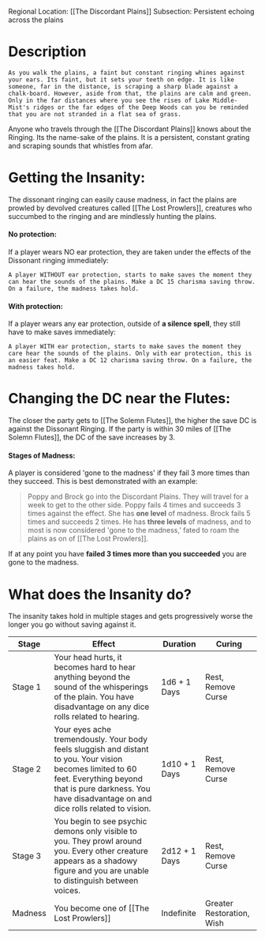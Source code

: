 Regional Location: [[The Discordant Plains]]
Subsection: Persistent echoing across the plains
# Description
	As you walk the plains, a faint but constant ringing whines against your ears. Its faint, but it sets your teeth on edge. It is like someone, far in the distance, is scraping a sharp blade against a chalk-board. However, aside from that, the plains are calm and green. Only in the far distances where you see the rises of Lake Middle-Mist's ridges or the far edges of the Deep Woods can you be reminded that you are not stranded in a flat sea of grass. 

Anyone who travels through the [[The Discordant Plains]] knows about the Ringing. Its the name-sake of the plains. It is a persistent, constant grating and scraping sounds that whistles from afar. 

# Getting the Insanity:
The dissonant ringing can easily cause madness, in fact the plains are prowled by devolved creatures called [[The Lost Prowlers]], creatures who succumbed to the ringing and are mindlessly hunting the plains. 

#### No protection:
If a player wears NO ear protection, they are taken under the effects of the Dissonant ringing immediately:

	A player WITHOUT ear protection, starts to make saves the moment they can hear the sounds of the plains. Make a DC 15 charisma saving throw. On a failure, the madness takes hold.
#### With protection:
If a player wears any ear protection, outside of **a silence spell**, they still have to make saves immediately: 

	A player WITH ear protection, starts to make saves the moment they care hear the sounds of the plains. Only with ear protection, this is an easier feat. Make a DC 12 charisma saving throw. On a failure, the madness takes hold.

# Changing the DC near the Flutes:
The closer the party gets to [[The Solemn Flutes]], the higher the save DC is against the Dissonant Ringing. If the party is within 30 miles of [[The Solemn Flutes]], the DC of the save increases by 3. 
#### Stages of Madness:
A player is considered 'gone to the madness' if they fail 3 more times than they succeed. This is best demonstrated with an example:

> Poppy and Brock go into the Discordant Plains. They will travel for a week to get to the other side. Poppy fails 4 times and succeeds 3 times against the effect. She has **one level** of madness. Brock fails 5 times and succeeds 2 times. He has **three levels** of madness, and to most is now considered 'gone to the madness,' fated to roam the plains as on of [[The Lost Prowlers]].

If at any point you have **failed 3 times more than you succeeded** you are gone to the madness. 

# What does the Insanity do? 
The insanity takes hold in multiple stages and gets progressively worse the longer you go without saving against it. 

| Stage | Effect | Duration | Curing |
| - | - | - | - |
| Stage 1 | Your head hurts, it becomes hard to hear anything beyond the sound of the whisperings of the plain. You have disadvantage on any dice rolls related to hearing. | 1d6 + 1 Days | Rest, Remove Curse |
| Stage 2 | Your eyes ache tremendously. Your body feels sluggish and distant to you. Your vision becomes limited to 60 feet. Everything beyond that is pure darkness. You have disadvantage on and dice rolls related to vision. | 1d10 + 1 Days | Rest, Remove Curse |
| Stage 3 | You begin to see psychic demons only visible to you. They prowl around you. Every other creature appears as a shadowy figure and you are unable to distinguish between voices. | 2d12 + 1 Days | Rest, Remove Curse |
| Madness | You become one of [[The Lost Prowlers]] | Indefinite |  Greater Restoration, Wish |


